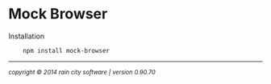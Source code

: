 Mock Browser
===

Installation

~~~
    npm install mock-browser
~~~

- - -
<p><small><em>copyright © 2014 rain city software | version 0.90.70</em></small></p>
